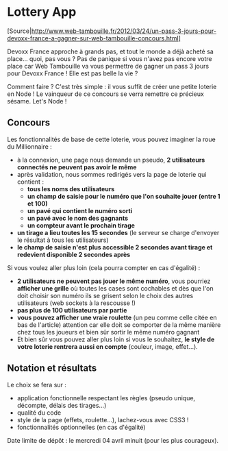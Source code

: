 # Lottery App

[Source|http://www.web-tambouille.fr/2012/03/24/un-pass-3-jours-pour-devoxx-france-a-gagner-sur-web-tambouille-concours.html]

Devoxx France approche à grands pas, et tout le monde a déjà acheté sa place... quoi, pas vous ? 
Pas de panique si vous n'avez pas encore votre place car Web Tambouille va vous permettre de gagner un pass 3 jours pour Devoxx France ! Elle est pas belle la vie ? 

Comment faire ? C'est très simple : il vous suffit de créer une petite loterie en Node !
Le vainqueur de ce concours se verra remettre ce précieux sésame. Let's Node !

## Concours

Les fonctionnalités de base de cette loterie, vous pouvez imaginer la roue du Millionnaire :
- à la connexion, une page nous demande un pseudo, **2 utilisateurs connectés ne peuvent pas avoir le même**
- après validation, nous sommes redirigés vers la page de loterie qui contient :
  - **tous les noms des utilisateurs**
  - **un champ de saisie pour le numéro que l'on souhaite jouer (entre 1 et 100)**
  - **un pavé qui contient le numéro sorti**
  - **un pavé avec le nom des gagnants**
  - **un compteur avant le prochain tirage**
- **un tirage a lieu toutes les 15 secondes** (le serveur se charge d'envoyer le résultat à tous les utilisateurs)
- **le champ de saisie n'est plus accessible 2 secondes avant tirage et redevient disponible 2 secondes après**

Si vous voulez aller plus loin (cela pourra compter en cas d'égalité) :
- **2 utilisateurs ne peuvent pas jouer le même numéro**, vous pourriez **afficher une grille** où toutes les cases sont cochables et dès que l'on doit choisir son numéro ils se grisent selon le choix des autres utilisateurs (web sockets à la rescousse !)
- **pas plus de 100 utilisateurs par partie**
- **vous pouvez afficher une vraie roulette** (un peu comme celle citée en bas de l'article) attention car elle doit se comporter de la même manière chez tous les joueurs et bien sûr sortir le même numéro gagnant 
- Et bien sûr vous pouvez aller plus loin si vous le souhaitez, **le style de votre loterie rentrera aussi en compte** (couleur, image, effet...).

## Notation et résultats

Le choix se fera sur :
- application fonctionnelle respectant les règles (pseudo unique, décompte, délais des tirages...)
- qualité du code
- style de la page (effets, roulette...), lachez-vous avec CSS3 !
- fonctionnalités optionnelles (en cas d'égalité)

Date limite de dépôt : le mercredi 04 avril minuit (pour les plus courageux).

